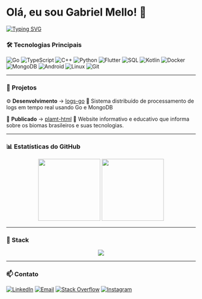 # Olá, eu sou Gabriel Mello! 👋

[![Typing SVG](https://readme-typing-svg.herokuapp.com?font=Cascadia+Code+Mono&size=24&duration=4000&pause=1000&color=22D3EE&width=435&lines=Desenvolvedor+de+Software;Especialista+Golang;Desenvolvedor+C%2B%2B;Aprendiz+de+TypeScript)](https://git.io/typing-svg)

### 🛠 Tecnologias Principais

![Go](https://img.shields.io/badge/Go-00ADD8?style=flat-square&logo=go&logoColor=white)
![TypeScript](https://img.shields.io/badge/TypeScript-3178C6?style=flat-square&logo=typescript&logoColor=white)
![C++](https://img.shields.io/badge/C%2B%2B-00599C?style=flat-square&logo=c%2B%2B&logoColor=white)
![Python](https://img.shields.io/badge/Python-3776AB?style=flat-square&logo=python&logoColor=white)
![Flutter](https://img.shields.io/badge/Flutter-02569B?style=flat-square&logo=flutter&logoColor=white)
![SQL](https://img.shields.io/badge/SQL-4479A1?style=flat-square&logo=mysql&logoColor=white)
![Kotlin](https://img.shields.io/badge/Kotlin-7F52FF?style=flat-square&logo=kotlin&logoColor=white)
![Docker](https://img.shields.io/badge/Docker-2496ED?style=flat-square&logo=docker&logoColor=white)
![MongoDB](https://img.shields.io/badge/MongoDB-47A248?style=flat-square&logo=mongodb&logoColor=white)
![Android](https://img.shields.io/badge/Android-3DDC84?style=flat-square&logo=android&logoColor=white)
![Linux](https://img.shields.io/badge/Linux-FCC624?style=flat-square&logo=linux&logoColor=black)
![Git](https://img.shields.io/badge/Git-F05032?style=flat-square&logo=git&logoColor=white)

---

### 🎯 Projetos

⚙️ **Desenvolvimento** → [logs-go](https://github.com/codinomello/logs-go) 📰 
Sistema distribuído de processamento de logs em tempo real usando Go e MongoDB

📄 **Publicado** → [plamt-html](https://github.com/codinomello/plamt-html) 🌱
Website informativo e educativo que informa sobre os biomas brasileiros e suas tecnologias.

---

### 📊 Estatísticas do GitHub

<div align="center">
  <img height="165em" src="https://github-readme-stats.vercel.app/api?username=codinomello&show_icons=true&count_private=true&include_all_commits=true&theme=transparent" />
  <img height="165em" src="https://github-readme-stats.vercel.app/api/top-langs/?username=codinomello&layout=compact&langs_count=6&hide=html,css&theme=transparent"/>
</div>

---

### 🚀 Stack 

<div align="center">
  <img src="https://skillicons.dev/icons?i=go,react,tailwind,htmx&perline=8" />
</div>

---

### 📫 Contato

[![LinkedIn](https://img.shields.io/badge/LinkedIn-0A66C2?style=flat-square&logo=linkedin&logoColor=white)](https://linkedin.com/in/gabriel-h-mello)
[![Email](https://img.shields.io/badge/Email-EA4335?style=flat-square&logo=gmail&logoColor=white)](mailto:gabrielmello84033@gmail.com)
[![Stack Overflow](https://img.shields.io/badge/Stack_Overflow-F58025?style=flat-square&logo=stackoverflow&logoColor=white)](https://stackoverflow.com/users/23629787)
[![Instagram](https://img.shields.io/badge/Instagram-E4405F?style=flat-square&logo=instagram&logoColor=white)](https://instagram.com/codinomello)

